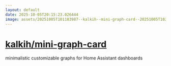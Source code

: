 ```yaml
---
layout: default
date: 2025-10-05T20:15:23.026444
image: assets/20251005T101103987--kalkih--mini-graph-card--20251005T102046058--cropped.png
---
```


# [kalkih/mini-graph-card](https://github.com/kalkih/mini-graph-card)

minimalistic customizable graphs for Home Assistant dashboards
